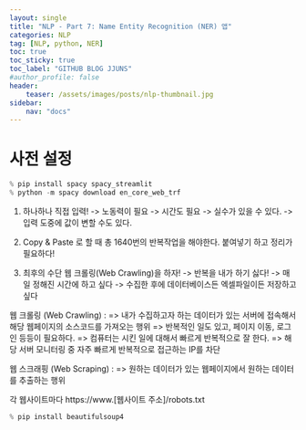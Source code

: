 ```yaml
---
layout: single
title: "NLP - Part 7: Name Entity Recognition (NER) 앱"
categories: NLP
tag: [NLP, python, NER]
toc: true
toc_sticky: true
toc_label: "GITHUB BLOG JJUNS"
#author_profile: false
header:
    teaser: /assets/images/posts/nlp-thumbnail.jpg
sidebar:
    nav: "docs"
---
```


# 사전 설정

```python
% pip install spacy spacy_streamlit
% python -m spacy download en_core_web_trf
```

1) 하나하나 직접 입력!
   -> 노동력이 필요
   -> 시간도 필요
   -> 실수가 있을 수 있다.
   -> 입력 도중에 값이 변할 수도 있다.

2) Copy & Paste 로 할 때 총 1640번의 반복작업을 해야한다.
    붙여넣기 하고 정리가 필요하다!

3) 최후의 수단 웹 크롤링(Web Crawling)을 하자!
   -> 반복을 내가 하기 싫다!
   -> 매일 정해진 시간에 하고 싶다
   -> 수집한 후에 데이터베이스든 엑셀파일이든 저장하고 싶다


웹 크롤링 (Web Crawling) :
  => 내가 수집하고자 하는 데이터가 있는 서버에 접속해서 해당 웹페이지의 소스코드를 가져오는 행위
  => 반복적인 일도 있고, 페이지 이동, 로그인 등등이 필요하다.
  => 컴퓨터는 시킨 일에 대해서 빠르게 반복적으로 잘 한다.
  => 해당 서버 모니터링 중 자주 빠르게 반복적으로 접근하는 IP를 차단
  
웹 스크래핑 (Web Scraping) :
  => 원하는 데이터가 있는 웹페이지에서 원하는 데이터를 추출하는 행위

각 웹사이트마다 
https://www.[웹사이트 주소]/robots.txt


```python
% pip install beautifulsoup4
```

